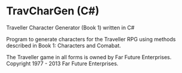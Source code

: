 TravCharGen (C#)
===============

Traveller Character Generator (Book 1) written in C#

Program to generate characters for the Traveller RPG using methods described in Book 1: Characters and Comabat.

The Traveller game in all forms is owned by Far Future Enterprises.
Copyright 1977 - 2013 Far Future Enterprises.